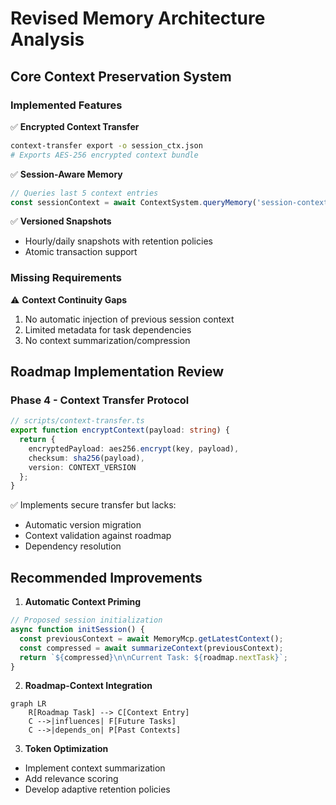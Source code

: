 # Revised Memory Architecture Analysis

## Core Context Preservation System

### Implemented Features
✅ **Encrypted Context Transfer**  
```bash
context-transfer export -o session_ctx.json
# Exports AES-256 encrypted context bundle
```

✅ **Session-Aware Memory**  
```typescript
// Queries last 5 context entries
const sessionContext = await ContextSystem.queryMemory('session-context', 5);
```

✅ **Versioned Snapshots**  
- Hourly/daily snapshots with retention policies
- Atomic transaction support

### Missing Requirements
⚠️ **Context Continuity Gaps**  
1. No automatic injection of previous session context
2. Limited metadata for task dependencies
3. No context summarization/compression

## Roadmap Implementation Review

### Phase 4 - Context Transfer Protocol
```typescript
// scripts/context-transfer.ts
export function encryptContext(payload: string) {
  return {
    encryptedPayload: aes256.encrypt(key, payload),
    checksum: sha256(payload),
    version: CONTEXT_VERSION
  };
}
```
✅ Implements secure transfer but lacks:
- Automatic version migration
- Context validation against roadmap
- Dependency resolution

## Recommended Improvements

1. **Automatic Context Priming**
```typescript
// Proposed session initialization
async function initSession() {
  const previousContext = await MemoryMcp.getLatestContext();
  const compressed = await summarizeContext(previousContext);
  return `${compressed}\n\nCurrent Task: ${roadmap.nextTask}`;
}
```

2. **Roadmap-Context Integration**
```mermaid
graph LR
    R[Roadmap Task] --> C[Context Entry]
    C -->|influences| F[Future Tasks]
    C -->|depends_on| P[Past Contexts]
```

3. **Token Optimization**
- Implement context summarization
- Add relevance scoring
- Develop adaptive retention policies